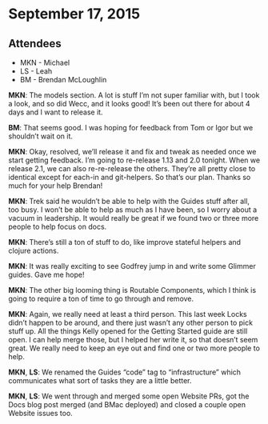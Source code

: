 # September 17, 2015

## Attendees

* MKN - Michael
* LS - Leah
* BM - Brendan McLoughlin


**MKN**: The models section. A lot is stuff I’m not super familiar with, but I took a look, and so did Wecc, and it looks good! It’s been out there for about 4 days and I want to release it.

**BM**: That seems good. I was hoping for feedback from Tom or Igor but we shouldn’t wait on it.

**MKN**: Okay, resolved, we’ll release it and fix and tweak as needed once we start getting feedback. I’m going to re-release 1.13 and 2.0 tonight. When we release 2.1, we can also re-re-release the others. They’re all pretty close to identical except for each-in and git-helpers. So that’s our plan. Thanks so much for your help Brendan!

**MKN**: Trek said he wouldn’t be able to help with the Guides stuff after all, too busy. I won’t be able to help as much as I have been, so I worry about a vacuum in leadership. It would really be great if we found two or three more people to help focus on docs.

**MKN**: There’s still a ton of stuff to do, like improve stateful helpers and clojure actions.

**MKN**: It was really exciting to see Godfrey jump in and write some Glimmer guides. Gave me hope!

**MKN**: The other big looming thing is Routable Components, which I think is going to require a ton of time to go through and remove.

**MKN**: Again, we really need at least a third person. This last week Locks didn’t happen to be around, and there just wasn’t any other person to pick stuff up. All the things Kelly opened for the Getting Started guide are still open. I can help merge those, but I helped her write it, so that doesn’t seem great. We really need to keep an eye out and find one or two more people to help.

**MKN**, **LS**: We renamed the Guides “code” tag to “infrastructure” which communicates what sort of tasks they are a little better.

**MKN**, **LS**: We went through and merged some open Website PRs, got the Docs blog post merged (and BMac deployed) and closed a couple open Website issues too.